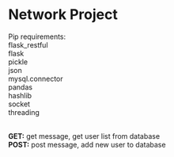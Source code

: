 # Network Project
Pip requirements:<br>
flask_restful<br>
flask<br>
pickle<br>
json<br>
mysql.connector<br>
pandas<br>
hashlib<br>
socket<br>
threading<br><br>

<b>GET:</b> get message, get user list from database
<br>
<b>POST:</b> post message, add new user to database
